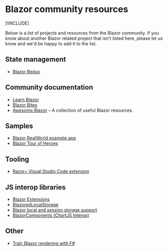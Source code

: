 # Blazor community resources

[!INCLUDE[](~/includes/blazor-preview-notice.md)]

Below is a list of projects and resources from the Blazor community. If you know about another Blazor related project that isn't listed here, please let us know and we'd be happy to add it to the list.

## State management
* [Blazor Redux](https://github.com/torhovland/blazor-redux)

## Community documentation
* [Learn Blazor](https://learn-blazor.com/)
* [Blazor Bites](https://codedaze.io/tag/blazor-bites/)
* [Awesome Blazor](https://github.com/AdrienTorris/awesome-blazor) &ndash; A collection of useful Blazor resources.

## Samples
* [Blazor RealWorld example app](https://github.com/torhovland/blazor-realworld-example-app)
* [Blazor Tour of Heroes](https://github.com/lohithgn/blazor-tour-of-heroes)

## Tooling
* [Razor+ Visual Studio Code extension](https://marketplace.visualstudio.com/items?itemName=austincummings.razor-plus)

## JS interop libraries
* [Blazor Extensions](https://github.com/BlazorExtensions/)
* [BlazoredLocalStorage](https://github.com/chrissainty/BlazoredLocalStorage)
* [Blazor local and session storage support](https://github.com/cloudcrate/BlazorStorage)
* [BlazorComponents (ChartJS Interop)](https://github.com/muqeet-khan/BlazorComponents)

## Other
* [Trail: Blazor rendering with F#](https://github.com/panesofglass/trail)
